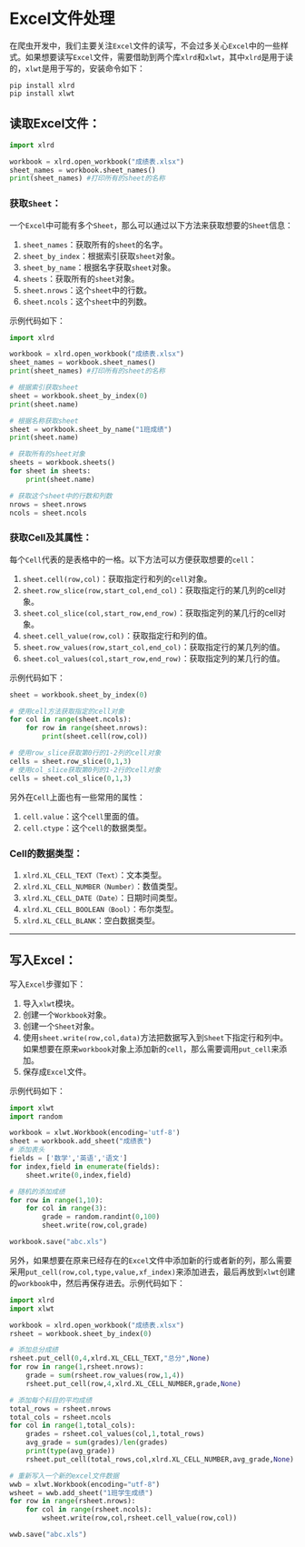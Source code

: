 # Excel文件处理

 

在爬虫开发中，我们主要关注`Excel`文件的读写，不会过多关心`Excel`中的一些样式。如果想要读写`Excel`文件，需要借助到两个库`xlrd`和`xlwt`，其中`xlrd`是用于读的，`xlwt`是用于写的，安装命令如下：

 

```
pip install xlrd
pip install xlwt
```

 

## 读取Excel文件：

 

```python
import xlrd

workbook = xlrd.open_workbook("成绩表.xlsx")
sheet_names = workbook.sheet_names()
print(sheet_names) #打印所有的sheet的名称
```

 

### 获取`Sheet`：

 

一个`Excel`中可能有多个`Sheet`，那么可以通过以下方法来获取想要的`Sheet`信息：

 

1. `sheet_names`：获取所有的`sheet`的名字。
2. `sheet_by_index`：根据索引获取`sheet`对象。
3. `sheet_by_name`：根据名字获取`sheet`对象。
4. `sheets`：获取所有的`sheet`对象。
5. `sheet.nrows`：这个`sheet`中的行数。
6. `sheet.ncols`：这个`sheet`中的列数。

 

示例代码如下：

 

```python
import xlrd

workbook = xlrd.open_workbook("成绩表.xlsx")
sheet_names = workbook.sheet_names()
print(sheet_names) #打印所有的sheet的名称

# 根据索引获取sheet
sheet = workbook.sheet_by_index(0)
print(sheet.name)

# 根据名称获取sheet
sheet = workbook.sheet_by_name("1班成绩")
print(sheet.name)

# 获取所有的sheet对象
sheets = workbook.sheets()
for sheet in sheets:
    print(sheet.name)

# 获取这个sheet中的行数和列数
nrows = sheet.nrows
ncols = sheet.ncols
```

 

### 获取Cell及其属性：

 

每个`Cell`代表的是表格中的一格。以下方法可以方便获取想要的`cell`：

 

1. `sheet.cell(row,col)`：获取指定行和列的`cell`对象。
2. `sheet.row_slice(row,start_col,end_col)`：获取指定行的某几列的cell对象。
3. `sheet.col_slice(col,start_row,end_row)`：获取指定列的某几行的cell对象。
4. `sheet.cell_value(row,col)`：获取指定行和列的值。
5. `sheet.row_values(row,start_col,end_col)`：获取指定行的某几列的值。
6. `sheet.col_values(col,start_row,end_row)`：获取指定列的某几行的值。

 

示例代码如下：

 

```python
sheet = workbook.sheet_by_index(0)

# 使用cell方法获取指定的cell对象
for col in range(sheet.ncols):
    for row in range(sheet.nrows):
        print(sheet.cell(row,col))

# 使用row_slice获取第0行的1-2列的cell对象
cells = sheet.row_slice(0,1,3)
# 使用col_slice获取第0列的1-2行的cell对象
cells = sheet.col_slice(0,1,3)
```

 

另外在`Cell`上面也有一些常用的属性：

 

1. `cell.value`：这个`cell`里面的值。
2. `cell.ctype`：这个`cell`的数据类型。

 

### Cell的数据类型：

 

1. `xlrd.XL_CELL_TEXT（Text）`：文本类型。
2. `xlrd.XL_CELL_NUMBER（Number）`：数值类型。
3. `xlrd.XL_CELL_DATE（Date）`：日期时间类型。
4. `xlrd.XL_CELL_BOOLEAN（Bool）`：布尔类型。
5. `xlrd.XL_CELL_BLANK`：空白数据类型。

 

------

 

## 写入Excel：

 

写入`Excel`步骤如下：

 

1. 导入`xlwt`模块。
2. 创建一个`Workbook`对象。
3. 创建一个`Sheet`对象。
4. 使用`sheet.write(row,col,data)`方法把数据写入到`Sheet`下指定行和列中。如果想要在原来`workbook`对象上添加新的`cell`，那么需要调用`put_cell`来添加。
5. 保存成`Excel`文件。

 

示例代码如下：

 

```python
import xlwt
import random

workbook = xlwt.Workbook(encoding='utf-8')
sheet = workbook.add_sheet("成绩表")
# 添加表头
fields = ['数学','英语','语文']
for index,field in enumerate(fields):
    sheet.write(0,index,field)

# 随机的添加成绩
for row in range(1,10):
    for col in range(3):
        grade = random.randint(0,100)
        sheet.write(row,col,grade)

workbook.save("abc.xls")
```

 

另外，如果想要在原来已经存在的`Excel`文件中添加新的行或者新的列，那么需要采用`put_cell(row,col,type,value,xf_index)`来添加进去，最后再放到`xlwt`创建的`workbook`中，然后再保存进去。示例代码如下：

 

```python
import xlrd
import xlwt

workbook = xlrd.open_workbook("成绩表.xlsx")
rsheet = workbook.sheet_by_index(0)

# 添加总分成绩
rsheet.put_cell(0,4,xlrd.XL_CELL_TEXT,"总分",None)
for row in range(1,rsheet.nrows):
    grade = sum(rsheet.row_values(row,1,4))
    rsheet.put_cell(row,4,xlrd.XL_CELL_NUMBER,grade,None)

# 添加每个科目的平均成绩
total_rows = rsheet.nrows
total_cols = rsheet.ncols
for col in range(1,total_cols):
    grades = rsheet.col_values(col,1,total_rows)
    avg_grade = sum(grades)/len(grades)
    print(type(avg_grade))
    rsheet.put_cell(total_rows,col,xlrd.XL_CELL_NUMBER,avg_grade,None)

# 重新写入一个新的excel文件数据
wwb = xlwt.Workbook(encoding="utf-8")
wsheet = wwb.add_sheet("1班学生成绩")
for row in range(rsheet.nrows):
    for col in range(rsheet.ncols):
        wsheet.write(row,col,rsheet.cell_value(row,col))

wwb.save("abc.xls")
```